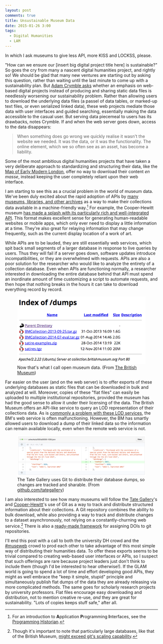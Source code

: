 ```yaml
---
layout: post
comments: true
title: Unsustainable Museum Data
date: 2015-01-26 3:00
tags:
  - Digital Humanities
  - LAM
---
```


<aside>
In which I ask museums to give less API, more KISS and LOCKSS, please.
</aside>

"How can we ensure our \[insert big digital project title here\] is sustainable?"
So goes the cry from many a nascent digital humanities project, and rightly so!
We should be glad that many new ventures are starting out by asking this question, rather than waiting until the last minute to come up with a sustainability plan.
But [Adam Crymble asks][crymble] whether an emphasis on web-based digital projects instead of producing and sharing static data files is needlessly worsening our sustainability problem.
Rather than allowing users to download the underlying data files (a passel of data tables, or marked-up text files, or even serialized linked data), these web projects mediate those data with user interfaces and guided searching, essentially making the data accessible to the casual user.
But serving data piecemeal to users has its drawbacks, notes Crymble.
If and when the web server goes down, access to the data disappears:

>When something does go wrong we quickly realise it wasn't the website we needed. It was the data, or it was the functionality. The online element, which we so often see as an asset, has become a liability.

Some of the most ambitious digital humanities projects that have taken a very deliberate approach to standardizing and structuring their data, like the [Map of Early Modern London][moeml], offer no way to download their content *en masse*, instead keeping the user completely reliant upon their web interface.

I am starting to see this as a crucial problem in the world of museum data.
We've been duly excited about the rapid adoption of APIs by [many museums, libraries, and other archives][apis] as a way to make their collections data available in a machine-friendly way.[^1]
For example, the Cooper-Hewitt museum [has made a splash with its particularly rich and well-integrated API][ch].
This format makes excellent sense for generating human-readable websites or mobile apps, which only ever need to display a little information at a time.
They're also great for relaying information that may change frequently, such as the current display location of a work of art.

While APIs are to be lauded, they are still essentially web services, which spit back small segments of a larger database in response to live queries by users.
Thus they will fail if a server goes down, software updates introduce incompatibilities, or they are overwhelmed with requests.
APIs are also a poor solution for the researcher who would like to analyze the entirety of a collection database.
Even when APIs are functioning normally, a researcher interested in downloading the entire database behind that API must spend an inordinate amount of time customizing a script to automate requests, and then hope that nothing breaks in the hours it can take to download everything record by record.

<figure>
<img src="/assets/images/bm_dumps.png" />
<figcaption>Now that's what I call open museum data. (From <a href="http://collection.britishmuseum.org/dumps/">The British Museum</a>)</figcaption>
</figure>

Far easier on the user (and on the web server) is to offer exports of these underlying databases as static files that can be downloaded in bulk and analyzed at will.
Moreover, copies of these "flat files" can easily be uploaded to multiple institutional repositories, provided the museum has had the good sense to allow it under their licensing of the data.
The British Museum offers an API-like service to query an LOD representation of their collections data.
As is [commonly a problem with these LOD services](https://daverog.wordpress.com/2013/06/04/the-enduring-myth-of-the-sparql-endpoint/), the BM's web service is often malfunctioning.
However, the BM has smartly allowed users to download a dump of their linked data so the information can remain available locally, even when the remote web service is not.

<figure>
<img src="/assets/images/tate_commit.png" />
<figcaption>The Tate Gallery uses Git to distribute their database dumps, so changes are tracked and sharable. (From <a href="https://github.com/tategallery/collection/commit/f60339d97b379f5412dada56d07f9d596033a275">github.com/tategallery</a>)</figcaption>
</figure>

I am also interested to see how many museums will follow the [Tate Gallery](https://github.com/tategallery/collection)'s and [Cooper-Hewitt](https://github.com/cooperhewitt/collection)'s use of Git as a way to track and distribute structured information about their collections.
A Git repository combines the ability to bulk download, while also providing a way to track and distribute changes to a dataset asynchronously, not relying on a constantly-churning web service.[^2]
There is also a [ready-made framework][zenodo] for assigning DOIs to git repositories.

I'll end this post with a call to both the university DH crowd and the [#museweb](http://www.museumsandtheweb.com/) crowd to prod each other to take advantage of this most simple way of distributing their humanities data.
To offer these exports seems to be trivial compared to creating web-based user interfaces or APIs, so I suspect that such offerings are rare because project leaders just don't think to include them (though I'd be interested to hear otherwise!).
If the GLAM world is going to spend a lot of time and effort developing good APIs, they might as well embrace the "keep it simple, stupid" principle and simultaneously publish flat dumps of the data they are already releasing via more complicated methods.
The same goes for scholarly research projects by university professors.
Flat files encourage easy downloading and distribution, not to mention creative re-use, *and* they are great for sustainability.
"Lots of copies keeps stuff safe," after all.


[^1]: For an introduction to **A**pplication **P**rogramming **I**nterfaces, see the [Programming Historian](http://programminghistorian.org/lessons/intro-to-the-zotero-api).

[^2]: Though it's important to note that particularly large databases, like that of the British Museum, [might exceed git's scaling capability](http://stackoverflow.com/questions/984707/what-are-the-file-limits-in-git-number-and-size).

[crymble]: http://www.software.ac.uk/blog/2015-01-21-project-funding-and-economical-sustainability-historical-research

[apis]: http://museum-api.pbworks.com/w/page/21933420/Museum%C2%A0APIs

[ch]: http://www.theatlantic.com/technology/archive/2015/01/how-to-build-the-museum-of-the-future/384646/

[moeml]: http://mapoflondon.uvic.ca

[zenodo]: https://zenodo.org/
